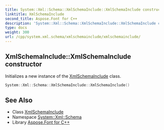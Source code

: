 ```yaml
---
title: System::Xml::Schema::XmlSchemaInclude::XmlSchemaInclude constructor
linktitle: XmlSchemaInclude
second_title: Aspose.Font for C++
description: 'System::Xml::Schema::XmlSchemaInclude::XmlSchemaInclude constructor. Initializes a new instance of the XmlSchemaInclude class in C++.'
type: docs
weight: 300
url: /cpp/system.xml.schema/xmlschemainclude/xmlschemainclude/
---
```

## XmlSchemaInclude::XmlSchemaInclude constructor


Initializes a new instance of the [XmlSchemaInclude](../) class.

```cpp
System::Xml::Schema::XmlSchemaInclude::XmlSchemaInclude()
```

## See Also

* Class [XmlSchemaInclude](../)
* Namespace [System::Xml::Schema](../../)
* Library [Aspose.Font for C++](../../../)
